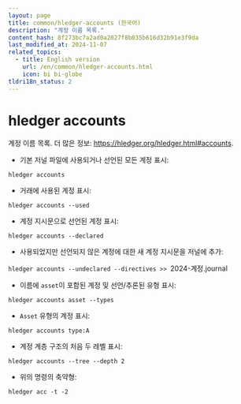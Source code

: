 ```yaml
---
layout: page
title: common/hledger-accounts (한국어)
description: "계정 이름 목록."
content_hash: 8f273bc7a2ad0a2027f8b035b616d32b91e3f9da
last_modified_at: 2024-11-07
related_topics:
  - title: English version
    url: /en/common/hledger-accounts.html
    icon: bi bi-globe
tldri18n_status: 2
---
```

# hledger accounts

계정 이름 목록.
더 많은 정보: <https://hledger.org/hledger.html#accounts>.

- 기본 저널 파일에 사용되거나 선언된 모든 계정 표시:

`hledger accounts`

- 거래에 사용된 계정 표시:

`hledger accounts --used`

- 계정 지시문으로 선언된 계정 표시:

`hledger accounts --declared`

- 사용되었지만 선언되지 않은 계정에 대한 새 계정 지시문을 저널에 추가:

`hledger accounts --undeclared --directives >> `<span class="tldr-var badge badge-pill bg-dark-lm bg-white-dm text-white-lm text-dark-dm font-weight-bold">2024-계정.journal</span>

- 이름에 `asset`이 포함된 계정 및 선언/추론된 유형 표시:

`hledger accounts asset --types`

- `Asset` 유형의 계정 표시:

`hledger accounts type:A`

- 계정 계층 구조의 처음 두 레벨 표시:

`hledger accounts --tree --depth 2`

- 위의 명령의 축약형:

`hledger acc -t -2`
